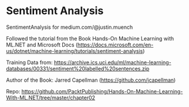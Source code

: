 # Sentiment Analysis
SentimentAnalysis for medium.com/@justin.muench

Followed the tutorial from the Book Hands-On Machine Learning with ML.NET and Microsoft Docs (https://docs.microsoft.com/en-us/dotnet/machine-learning/tutorials/sentiment-analysis)

Training Data from: https://archive.ics.uci.edu/ml/machine-learning-databases/00331/sentiment%20labelled%20sentences.zip

Author of the Book: Jarred Capellman (https://github.com/jcapellman)

Repo: https://github.com/PacktPublishing/Hands-On-Machine-Learning-With-ML.NET/tree/master/chapter02
